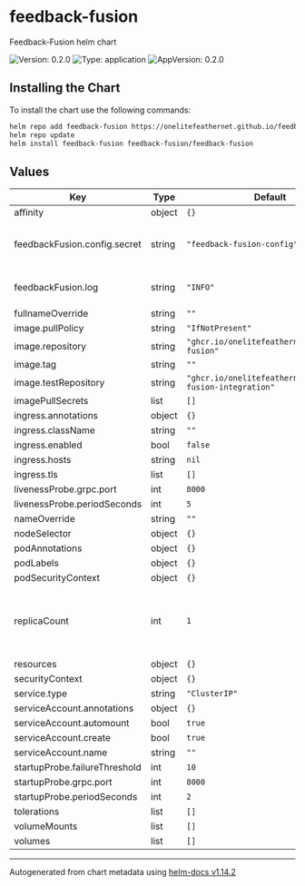 # feedback-fusion

Feedback-Fusion helm chart

![Version: 0.2.0](https://img.shields.io/badge/Version-0.2.0-informational?style=flat-square) ![Type: application](https://img.shields.io/badge/Type-application-informational?style=flat-square) ![AppVersion: 0.2.0](https://img.shields.io/badge/AppVersion-0.2.0-informational?style=flat-square)

## Installing the Chart

To install the chart use the following commands:

```sh
helm repo add feedback-fusion https://onelitefeathernet.github.io/feedback-fusion/
helm repo update
helm install feedback-fusion feedback-fusion/feedback-fusion
```

## Values

| Key | Type | Default | Description |
|-----|------|---------|-------------|
| affinity | object | `{}` |  |
| feedbackFusion.config.secret | string | `"feedback-fusion-config"` | the secret containing the config.yaml For all configuration options see https://onelitefeathernet.github.io/feedback-fusion/nightly/docs/configuration.html |
| feedbackFusion.log | string | `"INFO"` | see https://onelitefeathernet.github.io/feedback-fusion/nightly/docs/observability/logging.html |
| fullnameOverride | string | `""` |  |
| image.pullPolicy | string | `"IfNotPresent"` |  |
| image.repository | string | `"ghcr.io/onelitefeathernet/feedback-fusion"` |  |
| image.tag | string | `""` |  |
| image.testRepository | string | `"ghcr.io/onelitefeathernet/feedback-fusion-integration"` |  |
| imagePullSecrets | list | `[]` |  |
| ingress.annotations | object | `{}` |  |
| ingress.className | string | `""` |  |
| ingress.enabled | bool | `false` |  |
| ingress.hosts | string | `nil` |  |
| ingress.tls | list | `[]` |  |
| livenessProbe.grpc.port | int | `8000` |  |
| livenessProbe.periodSeconds | int | `5` |  |
| nameOverride | string | `""` |  |
| nodeSelector | object | `{}` |  |
| podAnnotations | object | `{}` |  |
| podLabels | object | `{}` |  |
| podSecurityContext | object | `{}` |  |
| replicaCount | int | `1` | If you want to use high availability make sure to configure skytable distributed caching as  otherwise the replicas won't know a different instance modified the dataset. See https://onelitefeathernet.github.io/feedback-fusion/nightly/docs/caching.html#caching |
| resources | object | `{}` |  |
| securityContext | object | `{}` |  |
| service.type | string | `"ClusterIP"` |  |
| serviceAccount.annotations | object | `{}` |  |
| serviceAccount.automount | bool | `true` |  |
| serviceAccount.create | bool | `true` |  |
| serviceAccount.name | string | `""` |  |
| startupProbe.failureThreshold | int | `10` |  |
| startupProbe.grpc.port | int | `8000` |  |
| startupProbe.periodSeconds | int | `2` |  |
| tolerations | list | `[]` |  |
| volumeMounts | list | `[]` |  |
| volumes | list | `[]` |  |

----------------------------------------------
Autogenerated from chart metadata using [helm-docs v1.14.2](https://github.com/norwoodj/helm-docs/releases/v1.14.2)

